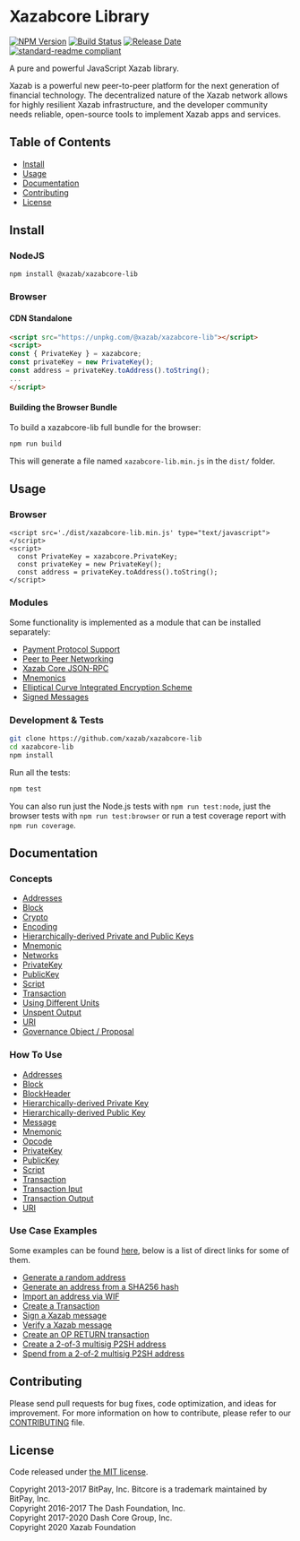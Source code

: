 # Xazabcore Library

[![NPM Version](https://img.shields.io/npm/v/@xazab/xazabcore-lib)](https://www.npmjs.com/package/@xazab/xazabcore-lib)
[![Build Status](https://img.shields.io/travis/com/xazab/xazabcore-lib)](https://travis-ci.org/xazab/xazabcore-lib)
[![Release Date](https://img.shields.io/github/release-date/xazab/xazabcore-lib)](https://github.com/xazab/xazabcore-lib/releases/latest)
[![standard-readme compliant](https://img.shields.io/badge/readme%20style-standard-brightgreen)](https://github.com/RichardLitt/standard-readme)

A pure and powerful JavaScript Xazab library.

Xazab is a powerful new peer-to-peer platform for the next generation of financial technology. The decentralized nature of the Xazab network allows for highly resilient Xazab infrastructure, and the developer community needs reliable, open-source tools to implement Xazab apps and services.

## Table of Contents
- [Install](#install)
- [Usage](#usage)
- [Documentation](#documentation)
- [Contributing](#contributing)
- [License](#license)

## Install

### NodeJS

```
npm install @xazab/xazabcore-lib
```

### Browser

#### CDN Standalone

```html
<script src="https://unpkg.com/@xazab/xazabcore-lib"></script>
<script> 
const { PrivateKey } = xazabcore;
const privateKey = new PrivateKey();
const address = privateKey.toAddress().toString();
...
</script>
```

#### Building the Browser Bundle

To build a xazabcore-lib full bundle for the browser:

```sh
npm run build
```

This will generate a file named `xazabcore-lib.min.js` in the `dist/` folder.

## Usage

### Browser

```
<script src='./dist/xazabcore-lib.min.js' type="text/javascript"></script>
<script>
  const PrivateKey = xazabcore.PrivateKey;
  const privateKey = new PrivateKey();
  const address = privateKey.toAddress().toString();
</script>
```

### Modules

Some functionality is implemented as a module that can be installed separately:

* [Payment Protocol Support](https://github.com/xazab/xazabcore-payment-protocol)
* [Peer to Peer Networking](https://github.com/xazab/xazabcore-p2p)
* [Xazab Core JSON-RPC](https://github.com/xazab/xazabd-rpc)
* [Mnemonics](https://github.com/xazab/xazabcore-mnemonic)
* [Elliptical Curve Integrated Encryption Scheme](https://github.com/xazab/bitcore-ecies-xazab)
* [Signed Messages](https://github.com/xazab/bitcore-message-xazab)

### Development & Tests

```sh
git clone https://github.com/xazab/xazabcore-lib
cd xazabcore-lib
npm install
```

Run all the tests:

```sh
npm test
```

You can also run just the Node.js tests with `npm run test:node`, just the browser tests with `npm run test:browser` or run a test coverage report with `npm run coverage`.

## Documentation

### Concepts

* [Addresses](docs/core-concepts/address.md)
* [Block](docs/core-concepts/block.md)
* [Crypto](docs/core-concepts/crypto.md)
* [Encoding](docs/core-concepts/encoding.md)
* [Hierarchically-derived Private and Public Keys](docs/core-concepts/hierarchical.md)
* [Mnemonic](docs/core-concepts/mnemonic.md)
* [Networks](docs/core-concepts/networks.md)
* [PrivateKey](docs/core-concepts/privatekey.md)
* [PublicKey](docs/core-concepts/publickey.md)
* [Script](docs/core-concepts/script.md)
* [Transaction](docs/core-concepts/transaction.md)
* [Using Different Units](docs/core-concepts/unit.md)
* [Unspent Output](docs/core-concepts/unspentoutput.md)
* [URI](docs/core-concepts/uri.md)
* [Governance Object / Proposal](docs/core-concepts/govobject/govobject.md)

### How To Use

* [Addresses](docs/usage/address.md)
* [Block](docs/usage/block.md)
* [BlockHeader](docs/usage/blockheader.md)
* [Hierarchically-derived Private Key](docs/usage/hdprivatekey.md)
* [Hierarchically-derived Public Key](docs/usage/hdpublickey.md)
* [Message](docs/usage/message.md)
* [Mnemonic](docs/usage/mnemonic.md)
* [Opcode](docs/usage/opcode.md)
* [PrivateKey](docs/usage/privatekey.md)
* [PublicKey](docs/usage/publickey.md)
* [Script](docs/usage/script.md)
* [Transaction](docs/usage/transaction.md)
* [Transaction Iput](docs/usage/transaction_input.md)
* [Transaction Output](docs/usage/transaction_output.md)
* [URI](docs/usage/uri.md)

### Use Case Examples

Some examples can be found [here](docs/examples.md), below is a list of direct links for some of them.

* [Generate a random address](docs/examples.md#generate-a-random-address)
* [Generate an address from a SHA256 hash](docs/examples.md#generate-an-address-from-a-sha256-hash)
* [Import an address via WIF](docs/examples.md#import-an-address-via-wif)
* [Create a Transaction](docs/examples.md#create-a-transaction)
* [Sign a Xazab message](docs/examples.md#sign-a-bitcoin-message)
* [Verify a Xazab message](docs/examples.md#verify-a-bitcoin-message)
* [Create an OP RETURN transaction](docs/examples.md#create-an-op-return-transaction)
* [Create a 2-of-3 multisig P2SH address](docs/examples.md#create-a-2-of-3-multisig-p2sh-address)
* [Spend from a 2-of-2 multisig P2SH address](docs/examples.md#spend-from-a-2-of-2-multisig-p2sh-address)

## Contributing

Please send pull requests for bug fixes, code optimization, and ideas for improvement. For more information on how to contribute, please refer to our [CONTRIBUTING](https://github.com/xazab/xazabcore-lib/blob/master/CONTRIBUTING.md) file.

## License

Code released under [the MIT license](LICENSE).

Copyright 2013-2017 BitPay, Inc. Bitcore is a trademark maintained by BitPay, Inc.  
Copyright 2016-2017 The Dash Foundation, Inc.  
Copyright 2017-2020 Dash Core Group, Inc.  
Copyright      2020 Xazab Foundation
